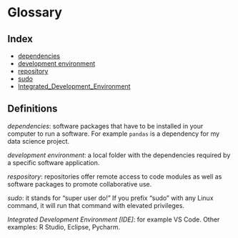 # Glossary

## Index

* <a href="#dependencies">dependencies</a>
* <a href="#development_environment">development environment</a>
* <a href="#repository">repository</a>
* <a href="#sudo">sudo</a>
* <a href="#Integrated_Development_Environment IDE">Integrated_Development_Environment</a>


## Definitions

<a name="dependencies"></a>_dependencies_: software packages that have to be installed in your computer to run a software. For example `pandas` is a dependency for my data science project.

<a name="development_environment"></a>_development environment_: a local folder with the dependencies required by a specific software application.


<a name="repository"></a>_respository_: repositories offer remote access to code modules as well as software packages to promote collaborative use.

<a name="sudo"></a>_sudo_: it stands for “super user do!” If you prefix “sudo” with any Linux command, it will run that command with elevated privileges.

<a name="Integrated_Development_Environment_IDE"></a>_Integrated Development Environment [IDE]_: for example VS Code. Other examples: R Studio, Eclipse, Pycharm.